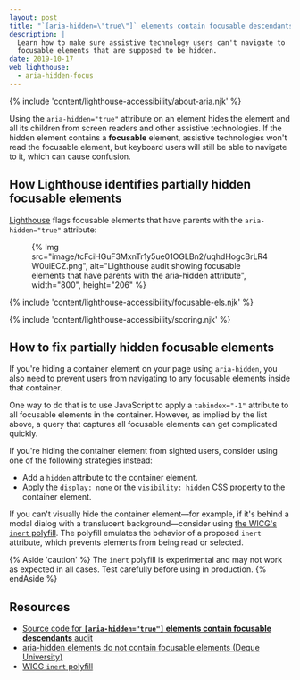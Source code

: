 ```yaml
---
layout: post
title: "`[aria-hidden=\"true\"]` elements contain focusable descendants"
description: |
  Learn how to make sure assistive technology users can't navigate to
  focusable elements that are supposed to be hidden.
date: 2019-10-17
web_lighthouse:
  - aria-hidden-focus
---
```


{% include 'content/lighthouse-accessibility/about-aria.njk' %}

Using the `aria-hidden="true"` attribute on an element hides the element
and all its children from screen readers and other assistive technologies.
If the hidden element contains a **focusable** element,
assistive technologies won't read the focusable element,
but keyboard users will still be able to navigate to it,
which can cause confusion.

## How Lighthouse identifies partially hidden focusable elements

<a href="https://developers.google.com/web/tools/lighthouse" rel="noopener">Lighthouse</a>
flags focusable elements that have parents with the `aria-hidden="true"` attribute:

<figure>
  {% Img src="image/tcFciHGuF3MxnTr1y5ue01OGLBn2/uqhdHogcBrLR4W0uiECZ.png", alt="Lighthouse audit showing focusable elements that have parents with the aria-hidden attribute", width="800", height="206" %}
</figure>

{% include 'content/lighthouse-accessibility/focusable-els.njk' %}

{% include 'content/lighthouse-accessibility/scoring.njk' %}

## How to fix partially hidden focusable elements

If you're hiding a container element on your page using `aria-hidden`,
you also need to prevent users from navigating to any focusable elements
inside that container.

One way to do that is to use JavaScript to apply a `tabindex="-1"` attribute
to all focusable elements in the container.
However, as implied by the list above,
a query that captures all focusable elements can get complicated quickly.

If you're hiding the container element from sighted users,
consider using one of the following strategies instead:
- Add a `hidden` attribute to the container element.
- Apply the `display: none` or the `visibility: hidden` CSS property
  to the container element.

If you can't visually hide the container element—for example,
if it's behind a modal dialog with a translucent background—consider
using <a href="https://github.com/WICG/inert" rel="noopener">the WICG's `inert` polyfill</a>.
The polyfill emulates the behavior of a proposed `inert` attribute,
which prevents elements from being read or selected.

{% Aside 'caution' %}
The `inert` polyfill is experimental and may not work as expected in all cases.
Test carefully before using in production.
{% endAside %}

## Resources

- <a href="https://github.com/GoogleChrome/lighthouse/blob/master/lighthouse-core/audits/accessibility/aria-hidden-focus.js" rel="noopener">Source code for **`[aria-hidden="true"]` elements contain focusable descendants** audit</a>
- <a href="https://dequeuniversity.com/rules/axe/3.3/aria-hidden-focus" rel="noopener">aria-hidden elements do not contain focusable elements (Deque University)</a>
- <a href="https://github.com/WICG/inert" rel="noopener">WICG `inert` polyfill</a>
